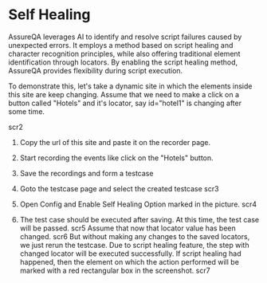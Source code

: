
# Self Healing


AssureQA leverages AI to identify and resolve script failures caused by unexpected errors. It employs a method based on script healing and character recognition principles, while also offering traditional element identification through locators. By enabling the script healing method, AssureQA provides flexibility during script execution.

To demonstrate this, let's take a dynamic site in which the elements inside this site are keep changing. Assume that we need to make a click on a button called "Hotels" and it's locator, say id="hotel1" is changing after some time.

scr2

1. Copy the url of this site and paste it on the recorder page.
2. Start recording the events like click on the "Hotels" button.
3. Save the recordings and form a testcase
4. Goto the testcase page and select the created testcase
scr3
5. Open Config and Enable Self Healing Option marked in the picture.
scr4


6. The test case should be executed after saving.
At this time, the test case will be passed.
scr5
Assume that now that locator value has been changed.
scr6
But without making any changes to the saved locators, we just rerun the testcase. Due to script healing feature, the step with changed locator will be executed successfully. If script healing had happened, then the element on which the action performed will be marked with a red rectangular box in the screenshot.
scr7
